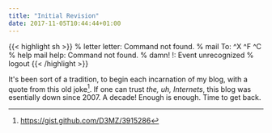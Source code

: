 ```yaml
---
title: "Initial Revision"
date: 2017-11-05T10:44:44+01:00
---
```


{{< highlight sh >}}
% letter
letter: Command not found.
% mail
To: ^X ^F ^C
% help mail
help: Command not found.
% damn!
!: Event unrecognized
% logout
{{< /highlight >}}

<!--more-->

It's been sort of a tradition, to begin each incarnation of my blog, with a quote from this old joke[^1]. If one can trust *the, uh, Internets*, this blog was esentially down since 2007. A decade! Enough is enough. Time to get back.

[^1]: https://gist.github.com/D3MZ/3915286